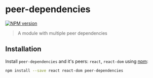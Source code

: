 # peer-dependencies

[![NPM version][npm-image]][npm-url]

> A module with multiple peer dependencies

## Installation

Install `peer-dependencies` and it's peers: `react`, `react-dom` using [npm](https://www.npmjs.com/):

```bash
npm install --save react react-dom peer-dependencies
```

[npm-url]: https://npmjs.org/package/peer-dependencies
[npm-image]: https://badge.fury.io/js/peer-dependencies.svg
